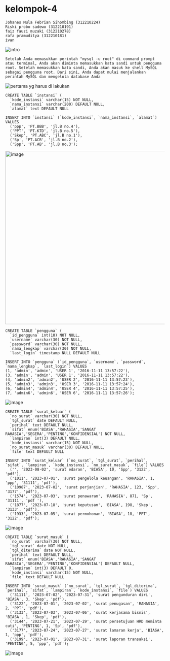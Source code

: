 # kelompok-4
```
Johanes Mula Febrian Sihombing (312210224)
Riski probo sadewo (312210191)
faiz fauzi muzaki (312210278)
rafa pramuditya (312210181)
ivan
```

![intro](https://github.com/riskibowo/kelompok-4/assets/115862112/ed983310-9ad2-4093-9395-e139c0b779bb)

```
Setelah Anda memasukkan perintah "mysql -u root" di command prompt atau terminal, Anda akan diminta memasukkan kata sandi untuk pengguna root. Setelah memasukkan kata sandi, Anda akan masuk ke shell MySQL sebagai pengguna root. Dari sini, Anda dapat mulai menjalankan perintah MySQL dan mengelola database Anda
```

![pertama yg harus di lakukan](https://github.com/riskibowo/kelompok-4/assets/115862112/278b12c5-07ce-4f92-907c-58164c76852c)

```
CREATE TABLE `instansi` (
  `kode_instansi` varchar(15) NOT NULL,
  `nama_instansi` varchar(200) DEFAULT NULL,
  `alamat` text DEFAULT NULL
```

```
INSERT INTO `instansi` (`kode_instansi`, `nama_instansi`, `alamat`) VALUES
  ('ppp', 'PT.BBB', 'jl.B no.4'),
  ('PPT', 'PT.KTD', 'jl.B no.5'),
  ('Skep', 'PT.ABC', 'jl.B no.1'),
  ('Sp', 'PT.ACB', 'jl.B no.2'),
  ('Spp', 'PT.AB', 'jl.B no.3');
```

<img width="546" alt="image" src="https://github.com/riskibowo/kelompok-4/assets/115862112/0038eab4-eaa8-425e-90c5-b808ee8594b4">

```
CREATE TABLE `pengguna` (
  `id_pengguna` int(10) NOT NULL,
  `username` varchar(30) NOT NULL,
  `password` varchar(30) NOT NULL,
  `nama_lengkap` varchar(30) NOT NULL,
  `last_login` timestamp NULL DEFAULT NULL
  ```

  ```
INSERT INTO `pengguna` (`id_pengguna`, `username`, `password`, `nama_lengkap`, `last_login`) VALUES
  (1, 'admin', 'admin', 'USER 1', '2016-11-11 13:57:22'),
  (3, 'admin', 'admin', 'USER 1', '2016-11-11 13:57:22'),
  (4, 'admin2', 'admin2', 'USER 2', '2016-11-11 13:57:23'),
  (5, 'admin3', 'admin3', 'USER 3', '2016-11-11 13:57:24'),
  (6, 'admin4', 'admin4', 'USER 4', '2016-11-11 13:57:25'),
  (7, 'admin6', 'admin6', 'USER 6', '2016-11-11 13:57:26');
```

![image](https://github.com/riskibowo/kelompok-4/assets/115862112/93cf10c1-a1b2-45b2-ad74-0b77a05184c9)

```
CREATE TABLE `surat_keluar` (
  `no_surat` varchar(30) NOT NULL,
  `tgl_surat` date DEFAULT NULL,
  `perihal` text DEFAULT NULL,
  `sifat` enum('BIASA','RAHASIA','SANGAT RAHASIA','SEGERA','PENTING','KONFIDENSIAL') NOT NULL,
  `lampiran` int(3) DEFAULT NULL,
  `kode_instansi` varchar(15) NOT NULL,
  `no_surat_masuk` varchar(30) DEFAULT NULL,
  `file` text DEFAULT NULL
```

```
INSERT INTO `surat_keluar` (`no_surat`, `tgl_surat`, `perihal`, `sifat`, `lampiran`, `kode_instansi`, `no_surat_masuk`, `file`) VALUES
  ('', '2023-08-02', 'surat edaran', 'BIASA', 10, 'Spp', '3122', 'pdf'),
  ('1011', '2023-07-01', 'surat pengelola keuangan', 'RAHASIA', 1, 'ppp', '31111', 'pdf'),
  ('10987', '2023-07-02', 'surat perjanjian', 'RAHASIA', 123, 'Spp', '3177', 'pdf'),
  ('1574', '2023-07-03', 'surat penawaran', 'RAHASIA', 871, 'Sp', '31111', 'pdf '),
  ('1877', '2023-07-18', 'surat keputusan', 'BIASA', 198, 'Skep', '3133', 'pdf'),
  ('1933', '2023-07-05', 'surat permohonan', 'BIASA', 18, 'PPT', '3122', 'pdf');
```
![image](https://github.com/riskibowo/kelompok-4/assets/115862112/0d7d008d-8730-418c-a097-2418f1a7fb45)

```
CREATE TABLE `surat_masuk` (
  `no_surat` varchar(30) NOT NULL,
  `tgl_surat` date NOT NULL,
  `tgl_diterima` date NOT NULL,
  `perihal` text DEFAULT NULL,
  `sifat` enum('BIASA','RAHASIA','SANGAT RAHASIA','SEGERA','PENTING','KONFIDENSIAL') DEFAULT NULL,
  `lampiran` int(3) DEFAULT 0,
  `kode_instansi` varchar(15) NOT NULL,
  `file` text DEFAULT NULL
```

```
INSERT INTO `surat_masuk` (`no_surat`, `tgl_surat`, `tgl_diterima`, `perihal`, `sifat`, `lampiran`, `kode_instansi`, `file`) VALUES
  ('31111', '2023-07-02', '2023-07-31', 'surat pengunduran diri', 'BIASA', 3, 'Skep', 'pdf'),
  ('3122', '2023-07-01', '2023-07-02', 'surat penugasan', 'RAHASIA', 2, 'PPT', 'pdf'),
  ('3133', '2023-07-03', '2023-07-06', 'surat kerjasama bisnis', 'BIASA', 1, 'Skep', 'pdf'),
  ('3144', '2023-07-21', '2023-07-29', 'surat persetujuan HRD meminta cuti', 'PENTING', 1, 'Sp', 'pdf'),
  ('3177', '2023-07-24', '2023-07-27', 'surat lamaran kerja', 'BIASA', 1, 'ppp', 'pdf'),
  ('3199', '2023-07-01', '2023-07-31', 'surat laporan transaksi', 'PENTING', 5, 'ppp', 'pdf');
```
![image](https://github.com/riskibowo/kelompok-4/assets/115862112/89e7ee1f-2185-47a2-9e61-0188c1775fe9)



